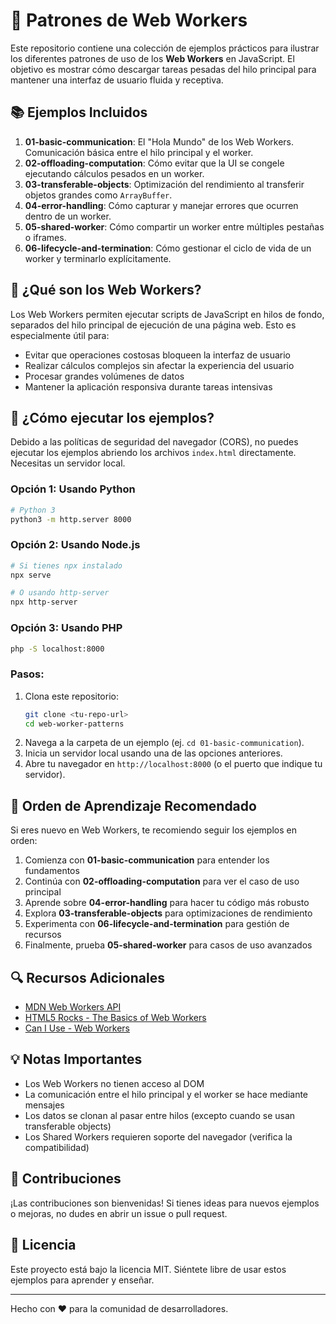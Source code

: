 # 🚀 Patrones de Web Workers

Este repositorio contiene una colección de ejemplos prácticos para ilustrar los diferentes patrones de uso de los **Web Workers** en JavaScript. El objetivo es mostrar cómo descargar tareas pesadas del hilo principal para mantener una interfaz de usuario fluida y receptiva.

## 📚 Ejemplos Incluidos

1. **01-basic-communication**: El "Hola Mundo" de los Web Workers. Comunicación básica entre el hilo principal y el worker.
2. **02-offloading-computation**: Cómo evitar que la UI se congele ejecutando cálculos pesados en un worker.
3. **03-transferable-objects**: Optimización del rendimiento al transferir objetos grandes como `ArrayBuffer`.
4. **04-error-handling**: Cómo capturar y manejar errores que ocurren dentro de un worker.
5. **05-shared-worker**: Cómo compartir un worker entre múltiples pestañas o iframes.
6. **06-lifecycle-and-termination**: Cómo gestionar el ciclo de vida de un worker y terminarlo explícitamente.

## 🎯 ¿Qué son los Web Workers?

Los Web Workers permiten ejecutar scripts de JavaScript en hilos de fondo, separados del hilo principal de ejecución de una página web. Esto es especialmente útil para:

- Evitar que operaciones costosas bloqueen la interfaz de usuario
- Realizar cálculos complejos sin afectar la experiencia del usuario
- Procesar grandes volúmenes de datos
- Mantener la aplicación responsiva durante tareas intensivas

## 🚀 ¿Cómo ejecutar los ejemplos?

Debido a las políticas de seguridad del navegador (CORS), no puedes ejecutar los ejemplos abriendo los archivos `index.html` directamente. Necesitas un servidor local.

### Opción 1: Usando Python

```bash
# Python 3
python3 -m http.server 8000
```

### Opción 2: Usando Node.js

```bash
# Si tienes npx instalado
npx serve

# O usando http-server
npx http-server
```

### Opción 3: Usando PHP

```bash
php -S localhost:8000
```

### Pasos:

1. Clona este repositorio:
   ```bash
   git clone <tu-repo-url>
   cd web-worker-patterns
   ```
2. Navega a la carpeta de un ejemplo (ej. `cd 01-basic-communication`).
3. Inicia un servidor local usando una de las opciones anteriores.
4. Abre tu navegador en `http://localhost:8000` (o el puerto que indique tu servidor).

## 📖 Orden de Aprendizaje Recomendado

Si eres nuevo en Web Workers, te recomiendo seguir los ejemplos en orden:

1. Comienza con **01-basic-communication** para entender los fundamentos
2. Continúa con **02-offloading-computation** para ver el caso de uso principal
3. Aprende sobre **04-error-handling** para hacer tu código más robusto
4. Explora **03-transferable-objects** para optimizaciones de rendimiento
5. Experimenta con **06-lifecycle-and-termination** para gestión de recursos
6. Finalmente, prueba **05-shared-worker** para casos de uso avanzados

## 🔍 Recursos Adicionales

- [MDN Web Workers API](https://developer.mozilla.org/es/docs/Web/API/Web_Workers_API)
- [HTML5 Rocks - The Basics of Web Workers](https://www.html5rocks.com/en/tutorials/workers/basics/)
- [Can I Use - Web Workers](https://caniuse.com/webworkers)

## 💡 Notas Importantes

- Los Web Workers no tienen acceso al DOM
- La comunicación entre el hilo principal y el worker se hace mediante mensajes
- Los datos se clonan al pasar entre hilos (excepto cuando se usan transferable objects)
- Los Shared Workers requieren soporte del navegador (verifica la compatibilidad)

## 🤝 Contribuciones

¡Las contribuciones son bienvenidas! Si tienes ideas para nuevos ejemplos o mejoras, no dudes en abrir un issue o pull request.

## 📄 Licencia

Este proyecto está bajo la licencia MIT. Siéntete libre de usar estos ejemplos para aprender y enseñar.

---

Hecho con ❤️ para la comunidad de desarrolladores.
